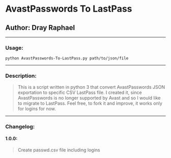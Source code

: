 # AvastPasswords To LastPass
## Author: Dray Raphael
---
### Usage:
    python AvastPasswords-To-LastPass.py path/to/json/file
---
### Description:
> This is a script written in python 3 that convert AvastPasswords JSON exportation to specific CSV LastPass file.
> I created it, since AvastPasswords is no longer supported by Avast and so I would like to migrate to LastPass.
> Feel free, to fork it and improve, it works only for logins for now.
---
### Changelog:
#### 1.0.0:
> Create passwd.csv file including logins